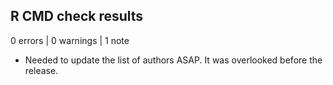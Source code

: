 ## R CMD check results

0 errors | 0 warnings | 1 note

* Needed to update the list of authors ASAP. It was overlooked before the release.
